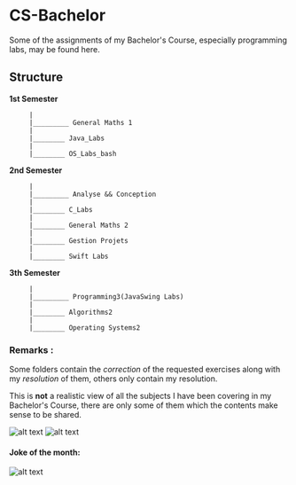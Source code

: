 # CS-Bachelor

Some of the assignments of my Bachelor's Course, especially programming labs, may be found here.

## Structure 

**1st Semester**
```      
     |  
     |_________ General Maths 1 
     |  
     |________ Java_Labs
     |  
     |________ OS_Labs_bash 
```


**2nd Semester** 
```    
     |  
     |_________ Analyse && Conception 
     |  
     |________ C_Labs 
     |  
     |________ General Maths 2  
     |  
     |________ Gestion Projets
     |
     |________ Swift Labs
```

**3th Semester**
```
     |  
     |_________ Programming3(JavaSwing Labs)
     |  
     |________ Algorithms2
     |
     |________ Operating Systems2
```

### Remarks : 
Some folders contain the *correction* of the requested exercises along with my *resolution* of them, others only contain my resolution. 

This is **not** a realistic view of all the subjects I have been covering in my Bachelor's Course, there are only some of them which the contents make sense to be shared.


![alt text](https://github.com/pegom96/CS-Bachelor/blob/master/Pics%20/f8e72e7d126772e56a65295c28020e17.jpg)
![alt text](https://github.com/pegom96/CS-Bachelor/blob/master/Pics%20/logo_uni.jpg)


#### Joke of the month: 
![alt text](https://github.com/pegom96/CS-Bachelor/blob/master/Pics%20/big_fan.jpg)
